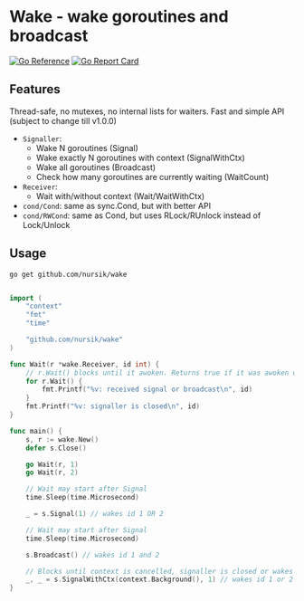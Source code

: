 # Wake - wake goroutines and broadcast
[![Go Reference](https://pkg.go.dev/badge/github.com/nursik/wake.svg)](https://pkg.go.dev/github.com/nursik/wake)
[![Go Report Card](https://goreportcard.com/badge/github.com/nursik/wake)](https://goreportcard.com/report/github.com/nursik/wake)
## Features
Thread-safe, no mutexes, no internal lists for waiters. Fast and simple API (subject to change till v1.0.0)

- `Signaller`:
    - Wake N goroutines (Signal)
    - Wake exactly N goroutines with context (SignalWithCtx)
    - Wake all goroutines (Broadcast)
    - Check how many goroutines are currently waiting (WaitCount)
- `Receiver`:
    - Wait with/without context (Wait/WaitWithCtx)
- `cond/Cond`: same as sync.Cond, but with better API
- `cond/RWCond`: same as Cond, but uses RLock/RUnlock instead of Lock/Unlock

## Usage
```
go get github.com/nursik/wake
```

```go

import (
	"context"
	"fmt"
	"time"

	"github.com/nursik/wake"
)

func Wait(r *wake.Receiver, id int) {
	// r.Wait() blocks until it awoken. Returns true if it was awoken or false if it signaller was closed
	for r.Wait() {
		fmt.Printf("%v: received signal or broadcast\n", id)
	}
	fmt.Printf("%v: signaller is closed\n", id)
}

func main() {
	s, r := wake.New()
	defer s.Close()

	go Wait(r, 1)
	go Wait(r, 2)

	// Wait may start after Signal
	time.Sleep(time.Microsecond)

	_ = s.Signal(1) // wakes id 1 OR 2

	// Wait may start after Signal
	time.Sleep(time.Microsecond)

	s.Broadcast() // wakes id 1 and 2

	// Blocks until context is cancelled, signaller is closed or wakes N goroutines
	_, _ = s.SignalWithCtx(context.Background(), 1) // wakes id 1 or 2
}
```